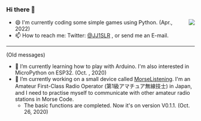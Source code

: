 ### Hi there 👋

<img align="right" src="https://github-readme-stats-one-bice.vercel.app/api?username=JJ1SLR&show_icons=true&include_all_commits=true&count_private=true&role=OWNER,ORGANIZATION_MEMBER,COLLABORATOR" />

- 😄 I'm currently coding some simple games using Python. (Apr., 2022)
- 📫 How to reach me: Twitter: [@JJ1SLR](https://twitter.com/JJ1SLR) , or send me an E-mail.
---
(Old messages)
- 🌱 I’m currently learning how to play with Arduino. I'm also interested in MicroPython on ESP32. (Oct. , 2020)
- 🔭 I’m currently working on a small device called [MorseListening](https://github.com/JJ1SLR/MorseListening). I'm an Amateur First-Class Radio Operator (第1級アマチュア無線技士) in Japan, and I need to practise myself to communicate with other amateur radio stations in Morse Code.
  - The basic functions are completed. Now it's on version V0.1.1. (Oct. 26, 2020)

<!--
**JJ1SLR/JJ1SLR** is a ✨ _special_ ✨ repository because its `README.md` (this file) appears on your GitHub profile.

Here are some ideas to get you started:

- 🔭 I’m currently working on ...
- 🌱 I’m currently learning ...
- 👯 I’m looking to collaborate on ...
- 🤔 I’m looking for help with ...
- 💬 Ask me about ...
- 📫 How to reach me: ...
- 😄 Pronouns: ...
- ⚡ Fun fact: ...
-->
